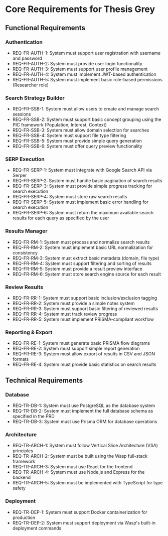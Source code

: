 # Core Requirements for Thesis Grey

## Functional Requirements

### Authentication
- REQ-FR-AUTH-1: System must support user registration with username and password
- REQ-FR-AUTH-2: System must provide user login functionality
- REQ-FR-AUTH-3: System must support user profile management
- REQ-FR-AUTH-4: System must implement JWT-based authentication
- REQ-FR-AUTH-5: System must implement basic role-based permissions (Researcher role)

### Search Strategy Builder
- REQ-FR-SSB-1: System must allow users to create and manage search sessions
- REQ-FR-SSB-2: System must support basic concept grouping using the PIC framework (Population, Interest, Context)
- REQ-FR-SSB-3: System must allow domain selection for searches
- REQ-FR-SSB-4: System must support file type filtering
- REQ-FR-SSB-5: System must provide simple query generation
- REQ-FR-SSB-6: System must offer query preview functionality


### SERP Execution
- REQ-FR-SERP-1: System must integrate with Google Search API via Serper
- REQ-FR-SERP-2: System must handle basic pagination of search results
- REQ-FR-SERP-3: System must provide simple progress tracking for search execution
- REQ-FR-SERP-4: System must store raw search results
- REQ-FR-SERP-5: System must implement basic error handling for search execution
- REQ-FR-SERP-6: System must return the maximum available search results for each query as specified by the user

### Results Manager
- REQ-FR-RM-1: System must process and normalize search results
- REQ-FR-RM-2: System must implement basic URL normalization for consistency
- REQ-FR-RM-3: System must extract basic metadata (domain, file type)
- REQ-FR-RM-4: System must support filtering and sorting of results
- REQ-FR-RM-5: System must provide a result preview interface
- REQ-FR-RM-6: System must store search engine source for each result

### Review Results
- REQ-FR-RR-1: System must support basic inclusion/exclusion tagging
- REQ-FR-RR-2: System must provide a simple notes system
- REQ-FR-RR-3: System must support basic filtering of reviewed results
- REQ-FR-RR-4: System must track review progress
- REQ-FR-RR-5: System must implement PRISMA-compliant workflow

### Reporting & Export
- REQ-FR-RE-1: System must generate basic PRISMA flow diagrams
- REQ-FR-RE-2: System must support simple report generation
- REQ-FR-RE-3: System must allow export of results in CSV and JSON formats
- REQ-FR-RE-4: System must provide basic statistics on search results

## Technical Requirements

### Database
- REQ-TR-DB-1: System must use PostgreSQL as the database system
- REQ-TR-DB-2: System must implement the full database schema as specified in the PRD
- REQ-TR-DB-3: System must use Prisma ORM for database operations

### Architecture
- REQ-TR-ARCH-1: System must follow Vertical Slice Architecture (VSA) principles
- REQ-TR-ARCH-2: System must be built using the Wasp full-stack framework
- REQ-TR-ARCH-3: System must use React for the frontend
- REQ-TR-ARCH-4: System must use Node.js and Express for the backend
- REQ-TR-ARCH-5: System must be implemented with TypeScript for type safety

### Deployment
- REQ-TR-DEP-1: System must support Docker containerization for production
- REQ-TR-DEP-2: System must support deployment via Wasp's built-in deployment commands
